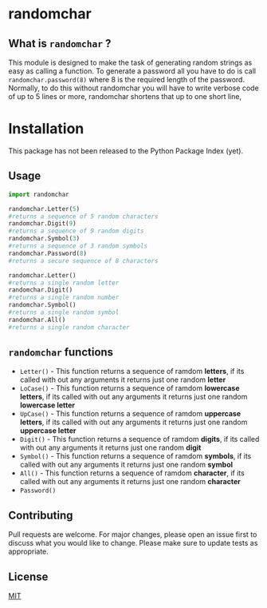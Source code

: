 # randomchar

## What is `randomchar` ?
This module is designed to make the task of generating random strings as easy as calling a function.
To generate a password all you have to do is call `randomchar.password(8)` where 8 is the required length of the password.
Normally, to do this without randomchar you will have to write verbose code of up to 5 lines or more, randomchar shortens that up to one short line,

# Installation
This package has not been released to the Python Package Index (yet).

## Usage
```python
import randomchar

randomchar.Letter(5)
#returns a sequence of 5 random characters
randomchar.Digit(9)
#returns a sequence of 9 random digits
randomchar.Symbol(3)
#returns a sequence of 3 random symbols
randomchar.Password(8)
#returns a secure sequence of 8 characters

randomchar.Letter()
#returns a single random letter
randomchar.Digit()
#returns a single random number
randomchar.Symbol()
#returns a single random symbol
randomchar.All()
#returns a single random character

```

## `randomchar` functions
* `Letter()` - This function returns a sequence of ramdom **letters**, if its called with out any arguments it returns just one random **letter**
* `LoCase()` - This function returns a sequence of ramdom **lowercase letters**, if its called with out any arguments it returns just one random **lowercase letter**
* `UpCase()` - This function returns a sequence of ramdom **uppercase letters**, if its called with out any arguments it returns just one random **uppercase letter**
* `Digit()` - This function returns a sequence of ramdom **digits**, if its called with out any arguments it returns just one random **digit**
* `Symbol()` - This function returns a sequence of ramdom **symbols**, if its called with out any arguments it returns just one random **symbol**
* `All()` - This function returns a sequence of ramdom **character**, if its called with out any arguments it returns just one random **character**
* `Password()`

## Contributing
Pull requests are welcome. For major changes, please open an issue first to discuss what you would like to change.
Please make sure to update tests as appropriate.

## License
[MIT](https://choosealicense.com/licences/mit/)
